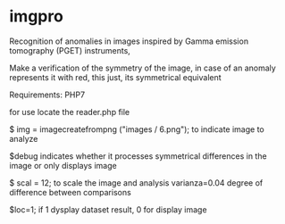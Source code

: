 # imgpro
Recognition of anomalies in images inspired by Gamma emission tomography (PGET) instruments,

Make a verification of the symmetry of the image, in case of an anomaly represents it with red, this just, its symmetrical equivalent

Requirements:
PHP7

for use locate the reader.php file

$ img = imagecreatefrompng ("images / 6.png");
to indicate image to analyze

$debug 
indicates whether it processes symmetrical differences in the image or only displays image

$ scal = 12; to scale the image and analysis
varianza=0.04  degree of difference between comparisons

$loc=1; if 1 dysplay dataset result, 0 for display image
